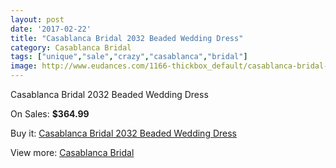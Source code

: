 ```yaml
---
layout: post
date: '2017-02-22'
title: "Casablanca Bridal 2032 Beaded Wedding Dress"
category: Casablanca Bridal
tags: ["unique","sale","crazy","casablanca","bridal"]
image: http://www.eudances.com/1166-thickbox_default/casablanca-bridal-2032-beaded-wedding-dress.jpg
---
```

Casablanca Bridal 2032 Beaded Wedding Dress

On Sales: **$364.99**
<a href="https://www.eudances.com/en/casablanca-bridal/415-casablanca-bridal-2032-beaded-wedding-dress.html"><amp-img layout="responsive" width="600" height="600" src="//www.eudances.com/1166-thickbox_default/casablanca-bridal-2032-beaded-wedding-dress.jpg" alt="Casablanca Bridal 2032 Beaded Wedding Dress 0" /></a>
<a href="https://www.eudances.com/en/casablanca-bridal/415-casablanca-bridal-2032-beaded-wedding-dress.html"><amp-img layout="responsive" width="600" height="600" src="//www.eudances.com/1168-thickbox_default/casablanca-bridal-2032-beaded-wedding-dress.jpg" alt="Casablanca Bridal 2032 Beaded Wedding Dress 1" /></a>
<a href="https://www.eudances.com/en/casablanca-bridal/415-casablanca-bridal-2032-beaded-wedding-dress.html"><amp-img layout="responsive" width="600" height="600" src="//www.eudances.com/1167-thickbox_default/casablanca-bridal-2032-beaded-wedding-dress.jpg" alt="Casablanca Bridal 2032 Beaded Wedding Dress 2" /></a>

Buy it: [Casablanca Bridal 2032 Beaded Wedding Dress](https://www.eudances.com/en/casablanca-bridal/415-casablanca-bridal-2032-beaded-wedding-dress.html "Casablanca Bridal 2032 Beaded Wedding Dress")

View more: [Casablanca Bridal](https://www.eudances.com/en/4-casablanca-bridal "Casablanca Bridal")